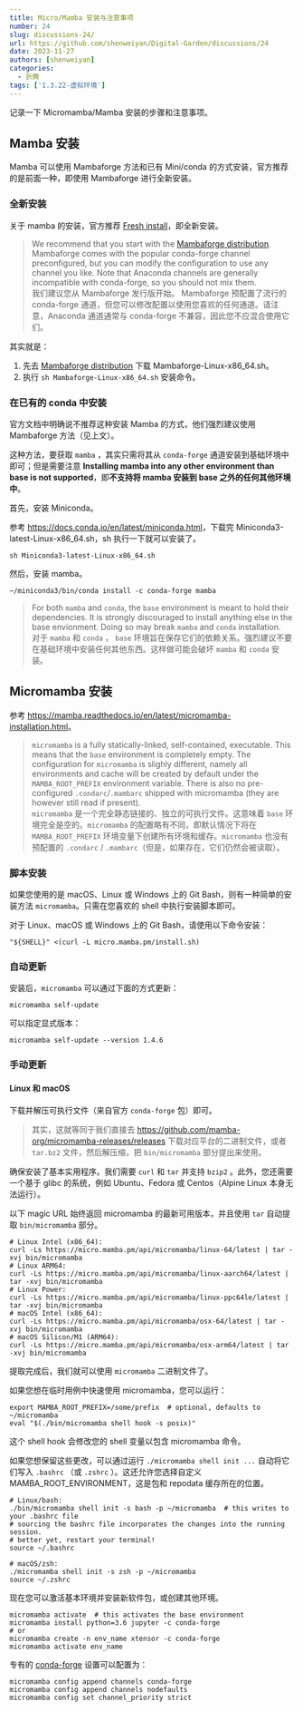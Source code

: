 ```yaml
---
title: Micro/Mamba 安装与注意事项
number: 24
slug: discussions-24/
url: https://github.com/shenweiyan/Digital-Garden/discussions/24
date: 2023-11-27
authors: [shenweiyan]
categories: 
  - 折腾
tags: ['1.3.22-虚拟环境']
---
```


记录一下 Micromamba/Mamba 安装的步骤和注意事项。

## Mamba 安装

Mamba 可以使用 Mambaforge 方法和已有 Mini/conda 的方式安装，官方推荐的是前面一种，即使用 Mambaforge 进行全新安装。

### 全新安装
关于 mamba 的安装，官方推荐 [Fresh install](https://mamba.readthedocs.io/en/latest/mamba-installation.html)，即全新安装。

> We recommend that you start with the [Mambaforge distribution](https://github.com/conda-forge/miniforge#mambaforge). Mambaforge comes with the popular conda-forge channel preconfigured, but you can modify the configuration to use any channel you like. Note that Anaconda channels are generally incompatible with conda-forge, so you should not mix them.        
> 我们建议您从 Mambaforge 发行版开始。 Mambaforge 预配置了流行的 conda-forge 通道，但您可以修改配置以使用您喜欢的任何通道。请注意，Anaconda 通道通常与 conda-forge 不兼容，因此您不应混合使用它们。

<!-- more -->

其实就是：          
1. 先去 [Mambaforge distribution](https://github.com/conda-forge/miniforge#mambaforge) 下载 Mambaforge-Linux-x86_64.sh。          
2. 执行 `sh Mambaforge-Linux-x86_64.sh` 安装命令。

### 在已有的 conda 中安装

官方文档中明确说不推荐这种安装 Mamba 的方式，他们强烈建议使用 Mambaforge 方法（见上文）。

这种方法，要获取 `mamba` ，其实只需将其从 `conda-forge` 通道安装到基础环境中即可；但是需要注意 **Installing mamba into any other environment than base is not supported**，即**不支持将 mamba 安装到 base 之外的任何其他环境中**。

首先，安装 Miniconda。

参考 <https://docs.conda.io/en/latest/miniconda.html>，下载完 Miniconda3-latest-Linux-x86_64.sh，sh 执行一下就可以安装了。
```
sh Miniconda3-latest-Linux-x86_64.sh
```
然后，安装 mamba。
```
~/miniconda3/bin/conda install -c conda-forge mamba
```

> For both `mamba` and `conda`, the `base` environment is meant to hold their dependencies. It is strongly discouraged to install anything else in the base envionment. Doing so may break `mamba` and `conda` installation.      
> 对于 `mamba` 和 `conda` ， `base` 环境旨在保存它们的依赖关系。强烈建议不要在基础环境中安装任何其他东西。这样做可能会破坏 `mamba` 和 `conda` 安装。

## Micromamba 安装
参考 <https://mamba.readthedocs.io/en/latest/micromamba-installation.html>。

> `micromamba` is a fully statically-linked, self-contained, executable. This means that the `base` environment is completely empty. The configuration for `micromamba` is slighly different, namely all environments and cache will be created by default under the `MAMBA_ROOT_PREFIX` environment variable. There is also no pre-configured `.condarc`/`.mambarc` shipped with micromamba (they are however still read if present).                         
> `micromamba` 是一个完全静态链接的、独立的可执行文件。这意味着 `base` 环境完全是空的。`micromamba` 的配置略有不同，即默认情况下将在 `MAMBA_ROOT_PREFIX` 环境变量下创建所有环境和缓存。`micromamba` 也没有预配置的 `.condarc` / `.mambarc`（但是，如果存在，它们仍然会被读取）。

### 脚本安装

如果您使用的是 macOS、Linux 或 Windows 上的 Git Bash，则有一种简单的安装方法 `micromamba`。只需在您喜欢的 shell 中执行安装脚本即可。

对于 Linux、macOS 或 Windows 上的 Git Bash，请使用以下命令安装：
```
"${SHELL}" <(curl -L micro.mamba.pm/install.sh)
```

### 自动更新
安装后，`micromamba` 可以通过下面的方式更新：
```
micromamba self-update
```
可以指定显式版本：
```
micromamba self-update --version 1.4.6
```
### 手动更新

#### Linux 和 macOS
下载并解压可执行文件（来自官方 `conda-forge` 包）即可。
> 其实，这就等同于我们直接去 <https://github.com/mamba-org/micromamba-releases/releases> 下载对应平台的二进制文件，或者 `tar.bz2` 文件，然后解压缩，把 `bin/micromamba` 部分提出来使用。

确保安装了基本实用程序。我们需要 `curl` 和 `tar` 并支持 `bzip2` 。此外，您还需要一个基于 glibc 的系统，例如 Ubuntu、Fedora 或 Centos（Alpine Linux 本身无法运行）。

以下 magic URL 始终返回 micromamba 的最新可用版本，并且使用 `tar` 自动提取 `bin/micromamba` 部分。
```
# Linux Intel (x86_64):
curl -Ls https://micro.mamba.pm/api/micromamba/linux-64/latest | tar -xvj bin/micromamba
# Linux ARM64:
curl -Ls https://micro.mamba.pm/api/micromamba/linux-aarch64/latest | tar -xvj bin/micromamba
# Linux Power:
curl -Ls https://micro.mamba.pm/api/micromamba/linux-ppc64le/latest | tar -xvj bin/micromamba
# macOS Intel (x86_64):
curl -Ls https://micro.mamba.pm/api/micromamba/osx-64/latest | tar -xvj bin/micromamba
# macOS Silicon/M1 (ARM64):
curl -Ls https://micro.mamba.pm/api/micromamba/osx-arm64/latest | tar -xvj bin/micromamba
```
提取完成后，我们就可以使用 `micromamba` 二进制文件了。

如果您想在临时用例中快速使用 micromamba，您可以运行：
```
export MAMBA_ROOT_PREFIX=/some/prefix  # optional, defaults to ~/micromamba
eval "$(./bin/micromamba shell hook -s posix)"
```
这个 shell hook 会修改您的 shell 变量以包含 micromamba 命令。

如果您想保留这些更改，可以通过运行 `./micromamba shell init ...` 自动将它们写入 `.bashrc` （或 `.zshrc` ）。这还允许您选择自定义 MAMBA_ROOT_ENVIRONMENT，这是包和 repodata 缓存所在的位置。
```
# Linux/bash:
./bin/micromamba shell init -s bash -p ~/micromamba  # this writes to your .bashrc file
# sourcing the bashrc file incorporates the changes into the running session.
# better yet, restart your terminal!
source ~/.bashrc

# macOS/zsh:
./micromamba shell init -s zsh -p ~/micromamba
source ~/.zshrc
```

现在您可以激活基本环境并安装新软件包，或创建其他环境。
```
micromamba activate  # this activates the base environment
micromamba install python=3.6 jupyter -c conda-forge
# or
micromamba create -n env_name xtensor -c conda-forge
micromamba activate env_name
```

专有的 [conda-forge](https://conda-forge.org/) 设置可以配置为：
```
micromamba config append channels conda-forge
micromamba config append channels nodefaults
micromamba config set channel_priority strict
```


<script src="https://giscus.app/client.js"
	data-repo="shenweiyan/Digital-Garden"
	data-repo-id="R_kgDOKgxWlg"
	data-mapping="number"
	data-term="24"
	data-reactions-enabled="1"
	data-emit-metadata="0"
	data-input-position="bottom"
	data-theme="light"
	data-lang="zh-CN"
	crossorigin="anonymous"
	async>
</script>

